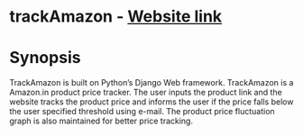 # trackAmazon - [Website link](http://trackamazon.pythonanywhere.com/)
# Synopsis
TrackAmazon is built on Python’s Django​ Web framework. TrackAmazon is a Amazon.in product price tracker. The user inputs the product link and the website tracks the product price and informs the user if the price falls below the user specified threshold using e-mail. The product price fluctuation graph is also maintained for better price tracking.
